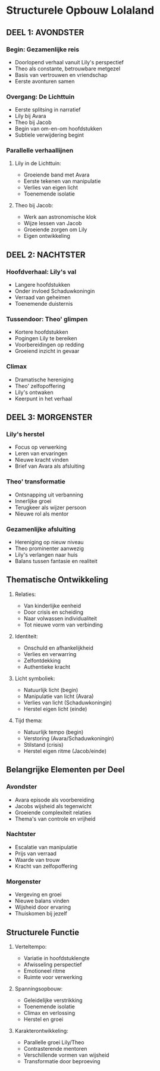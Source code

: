 # Structurele Opbouw Lolaland




## DEEL 1: AVONDSTER
### Begin: Gezamenlijke reis
- Doorlopend verhaal vanuit Lily's perspectief
- Theo als constante, betrouwbare metgezel
- Basis van vertrouwen en vriendschap
- Eerste avonturen samen

### Overgang: De Lichttuin
- Eerste splitsing in narratief
- Lily bij Avara
- Theo bij Jacob
- Begin van om-en-om hoofdstukken
- Subtiele verwijdering begint

### Parallelle verhaallijnen
1. Lily in de Lichttuin:
   - Groeiende band met Avara
   - Eerste tekenen van manipulatie
   - Verlies van eigen licht
   - Toenemende isolatie

2. Theo bij Jacob:
   - Werk aan astronomische klok
   - Wijze lessen van Jacob
   - Groeiende zorgen om Lily
   - Eigen ontwikkeling

## DEEL 2: NACHTSTER
### Hoofdverhaal: Lily's val
- Langere hoofdstukken
- Onder invloed Schaduwkoningin
- Verraad van geheimen
- Toenemende duisternis

### Tussendoor: Theo' glimpen
- Kortere hoofdstukken
- Pogingen Lily te bereiken
- Voorbereidingen op redding
- Groeiend inzicht in gevaar

### Climax
- Dramatische hereniging
- Theo' zelfopoffering
- Lily's ontwaken
- Keerpunt in het verhaal

## DEEL 3: MORGENSTER
### Lily's herstel
- Focus op verwerking
- Leren van ervaringen
- Nieuwe kracht vinden
- Brief van Avara als afsluiting

### Theo' transformatie
- Ontsnapping uit verbanning
- Innerlijke groei
- Terugkeer als wijzer persoon
- Nieuwe rol als mentor

### Gezamenlijke afsluiting
- Hereniging op nieuw niveau
- Theo prominenter aanwezig
- Lily's verlangen naar huis
- Balans tussen fantasie en realiteit

## Thematische Ontwikkeling
1. Relaties:
   - Van kinderlijke eenheid
   - Door crisis en scheiding
   - Naar volwassen individualiteit
   - Tot nieuwe vorm van verbinding

2. Identiteit:
   - Onschuld en afhankelijkheid
   - Verlies en verwarring
   - Zelfontdekking
   - Authentieke kracht

3. Licht symboliek:
   - Natuurlijk licht (begin)
   - Manipulatie van licht (Avara)
   - Verlies van licht (Schaduwkoningin)
   - Herstel eigen licht (einde)

4. Tijd thema:
   - Natuurlijk tempo (begin)
   - Verstoring (Avara/Schaduwkoningin)
   - Stilstand (crisis)
   - Herstel eigen ritme (Jacob/einde)

## Belangrijke Elementen per Deel
### Avondster
- Avara episode als voorbereiding
- Jacobs wijsheid als tegenwicht
- Groeiende complexiteit relaties
- Thema's van controle en vrijheid

### Nachtster
- Escalatie van manipulatie
- Prijs van verraad
- Waarde van trouw
- Kracht van zelfopoffering

### Morgenster
- Vergeving en groei
- Nieuwe balans vinden
- Wijsheid door ervaring
- Thuiskomen bij jezelf

## Structurele Functie
1. Verteltempo:
   - Variatie in hoofdstuklengte
   - Afwisseling perspectief
   - Emotioneel ritme
   - Ruimte voor verwerking

2. Spanningsopbouw:
   - Geleidelijke verstrikking
   - Toenemende isolatie
   - Climax en verlossing
   - Herstel en groei

3. Karakterontwikkeling:
   - Parallelle groei Lily/Theo
   - Contrasterende mentoren
   - Verschillende vormen van wijsheid
   - Transformatie door beproeving